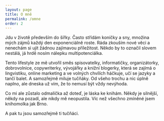 ```yaml
---
layout: page
title: O mně
permalink: /omne
order: 2
---
```


Jdu v životě především do šířky. Často střídám koníčky a sny, množina mých zájmů každý den exponenciálně roste. Ráda zkouším nové věci a nenechám si ujít žádnou zajímavou příležitost. Někdo by to označil slovem nestálá, já hrdě nosím nálepku multipotenciálka.

Tento lifestyle ze mě utvořil směs spisovatelky, informatičky, organizátorky, dobrovolnice, copywriterky, vývojářky a knižní blogerky, která se zajímá o lingvistiku, online marketing a ve volných chvílích háčkuje, učí se jazyky a tančí balet. A samozřejmě miluje tučňáky. Od všeho trochu a nic úplně naplno, ale dneska už vím, že to nemusí být vždy nevýhoda.

Co mi ale zůstalo odmalička až doteď, je láska ke knihám. Někdy je silnější, někdy na pozadí, ale nikdy mě neopustila. Víc než všechno zmíněné jsem knihomolka jak Brno.

A pak tu jsou samozřejmě ti tučňáci.
